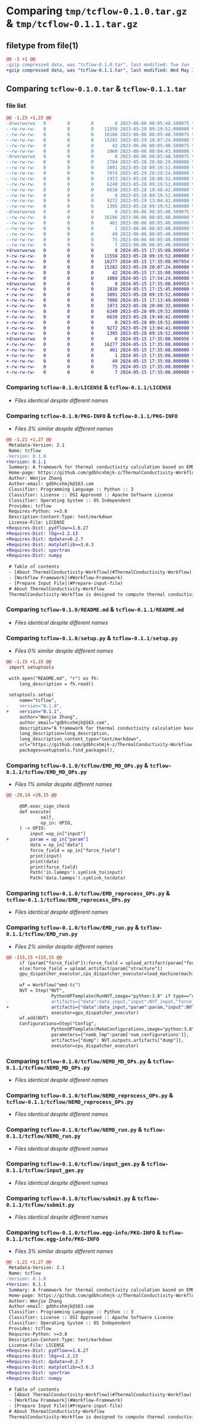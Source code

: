 # Comparing `tmp/tcflow-0.1.0.tar.gz` & `tmp/tcflow-0.1.1.tar.gz`

## filetype from file(1)

```diff
@@ -1 +1 @@
-gzip compressed data, was "tcflow-0.1.0.tar", last modified: Tue Jun  6 08:05:48 2023, max compression
+gzip compressed data, was "tcflow-0.1.1.tar", last modified: Wed May 15 17:35:08 2024, max compression
```

## Comparing `tcflow-0.1.0.tar` & `tcflow-0.1.1.tar`

### file list

```diff
@@ -1,23 +1,23 @@
-drwxrwxrwx   0        0        0        0 2023-06-06 08:05:48.509075 tcflow-0.1.0/
--rw-rw-rw-   0        0        0    11558 2023-05-28 09:19:52.000000 tcflow-0.1.0/LICENSE
--rw-rw-rw-   0        0        0    16106 2023-06-06 08:05:48.509075 tcflow-0.1.0/PKG-INFO
--rw-rw-rw-   0        0        0    15282 2023-05-29 20:07:24.000000 tcflow-0.1.0/README.md
--rw-rw-rw-   0        0        0       42 2023-06-06 08:05:48.509075 tcflow-0.1.0/setup.cfg
--rw-rw-rw-   0        0        0     1060 2023-06-06 08:04:43.000000 tcflow-0.1.0/setup.py
-drwxrwxrwx   0        0        0        0 2023-06-06 08:05:48.509075 tcflow-0.1.0/tcflow/
--rw-rw-rw-   0        0        0     2784 2023-05-28 20:00:29.000000 tcflow-0.1.0/tcflow/EMD_MD_OPs.py
--rw-rw-rw-   0        0        0     3891 2023-05-28 09:19:52.000000 tcflow-0.1.0/tcflow/EMD_reprocess_OPs.py
--rw-rw-rw-   0        0        0     7074 2023-05-29 20:29:24.000000 tcflow-0.1.0/tcflow/EMD_run.py
--rw-rw-rw-   0        0        0     1973 2023-05-28 20:00:32.000000 tcflow-0.1.0/tcflow/NEMD_MD_OPs.py
--rw-rw-rw-   0        0        0     6240 2023-05-28 09:19:52.000000 tcflow-0.1.0/tcflow/NEMD_reprocess_OPs.py
--rw-rw-rw-   0        0        0     6638 2023-05-28 19:48:42.000000 tcflow-0.1.0/tcflow/NEMD_run.py
--rw-rw-rw-   0        0        0        0 2023-05-28 09:19:52.000000 tcflow-0.1.0/tcflow/__init__.py
--rw-rw-rw-   0        0        0     9272 2023-05-29 13:04:41.000000 tcflow-0.1.0/tcflow/input_gen.py
--rw-rw-rw-   0        0        0     1395 2023-05-28 09:19:52.000000 tcflow-0.1.0/tcflow/submit.py
-drwxrwxrwx   0        0        0        0 2023-06-06 08:05:48.509075 tcflow-0.1.0/tcflow.egg-info/
--rw-rw-rw-   0        0        0    16106 2023-06-06 08:05:48.000000 tcflow-0.1.0/tcflow.egg-info/PKG-INFO
--rw-rw-rw-   0        0        0      401 2023-06-06 08:05:48.000000 tcflow-0.1.0/tcflow.egg-info/SOURCES.txt
--rw-rw-rw-   0        0        0        1 2023-06-06 08:05:48.000000 tcflow-0.1.0/tcflow.egg-info/dependency_links.txt
--rw-rw-rw-   0        0        0       49 2023-06-06 08:05:48.000000 tcflow-0.1.0/tcflow.egg-info/entry_points.txt
--rw-rw-rw-   0        0        0       75 2023-06-06 08:05:48.000000 tcflow-0.1.0/tcflow.egg-info/requires.txt
--rw-rw-rw-   0        0        0        7 2023-06-06 08:05:48.000000 tcflow-0.1.0/tcflow.egg-info/top_level.txt
+drwxrwxrwx   0        0        0        0 2024-05-15 17:35:08.908954 tcflow-0.1.1/
+-rw-rw-rw-   0        0        0    11558 2023-05-28 09:19:52.000000 tcflow-0.1.1/LICENSE
+-rw-rw-rw-   0        0        0    16277 2024-05-15 17:35:08.907954 tcflow-0.1.1/PKG-INFO
+-rw-rw-rw-   0        0        0    15282 2023-05-29 20:07:24.000000 tcflow-0.1.1/README.md
+-rw-rw-rw-   0        0        0       42 2024-05-15 17:35:08.908954 tcflow-0.1.1/setup.cfg
+-rw-rw-rw-   0        0        0     1060 2024-05-15 17:34:24.000000 tcflow-0.1.1/setup.py
+drwxrwxrwx   0        0        0        0 2024-05-15 17:35:08.899953 tcflow-0.1.1/tcflow/
+-rw-rw-rw-   0        0        0     2816 2024-05-15 17:15:45.000000 tcflow-0.1.1/tcflow/EMD_MD_OPs.py
+-rw-rw-rw-   0        0        0     3891 2023-05-28 09:19:52.000000 tcflow-0.1.1/tcflow/EMD_reprocess_OPs.py
+-rw-rw-rw-   0        0        0     7088 2024-05-15 17:13:49.000000 tcflow-0.1.1/tcflow/EMD_run.py
+-rw-rw-rw-   0        0        0     1973 2023-05-28 20:00:32.000000 tcflow-0.1.1/tcflow/NEMD_MD_OPs.py
+-rw-rw-rw-   0        0        0     6240 2023-05-28 09:19:52.000000 tcflow-0.1.1/tcflow/NEMD_reprocess_OPs.py
+-rw-rw-rw-   0        0        0     6638 2023-05-28 19:48:42.000000 tcflow-0.1.1/tcflow/NEMD_run.py
+-rw-rw-rw-   0        0        0        0 2023-05-28 09:19:52.000000 tcflow-0.1.1/tcflow/__init__.py
+-rw-rw-rw-   0        0        0     9272 2023-05-29 13:04:41.000000 tcflow-0.1.1/tcflow/input_gen.py
+-rw-rw-rw-   0        0        0     1395 2023-05-28 09:19:52.000000 tcflow-0.1.1/tcflow/submit.py
+drwxrwxrwx   0        0        0        0 2024-05-15 17:35:08.906956 tcflow-0.1.1/tcflow.egg-info/
+-rw-rw-rw-   0        0        0    16277 2024-05-15 17:35:08.000000 tcflow-0.1.1/tcflow.egg-info/PKG-INFO
+-rw-rw-rw-   0        0        0      401 2024-05-15 17:35:08.000000 tcflow-0.1.1/tcflow.egg-info/SOURCES.txt
+-rw-rw-rw-   0        0        0        1 2024-05-15 17:35:08.000000 tcflow-0.1.1/tcflow.egg-info/dependency_links.txt
+-rw-rw-rw-   0        0        0       49 2024-05-15 17:35:08.000000 tcflow-0.1.1/tcflow.egg-info/entry_points.txt
+-rw-rw-rw-   0        0        0       75 2024-05-15 17:35:08.000000 tcflow-0.1.1/tcflow.egg-info/requires.txt
+-rw-rw-rw-   0        0        0        7 2024-05-15 17:35:08.000000 tcflow-0.1.1/tcflow.egg-info/top_level.txt
```

### Comparing `tcflow-0.1.0/LICENSE` & `tcflow-0.1.1/LICENSE`

 * *Files identical despite different names*

### Comparing `tcflow-0.1.0/PKG-INFO` & `tcflow-0.1.1/PKG-INFO`

 * *Files 3% similar despite different names*

```diff
@@ -1,21 +1,27 @@
 Metadata-Version: 2.1
 Name: tcflow
-Version: 0.1.0
+Version: 0.1.1
 Summary: A framework for thermal conductivity calculation based on EMD&NEMD methods
 Home-page: https://github.com/gdbhcxhmjk-z/ThermalConductivity-Workflow.git
 Author: Wenjie Zhang
 Author-email: gdbhcxhmjk@163.com
 Classifier: Programming Language :: Python :: 3
 Classifier: License :: OSI Approved :: Apache Software License
 Classifier: Operating System :: OS Independent
 Provides: tcflow
 Requires-Python: >=3.8
 Description-Content-Type: text/markdown
 License-File: LICENSE
+Requires-Dist: pydflow>=1.6.27
+Requires-Dist: lbg>=1.2.13
+Requires-Dist: dpdata>=0.2.7
+Requires-Dist: matplotlib>=3.6.3
+Requires-Dist: sportran
+Requires-Dist: numpy
 
 # Table of contents
 - [About ThermalConductivity-Workflow](#ThermalConductivity-Workflow)
 - [Workflow Framework](#Workflow-Framework)
 - [Prepare Input File](#Prepare-input-file)
 # About ThermalConductivity-Workflow
 ThermalConductivity-Workflow is designed to compute thermal conductivity of different materials based on Non-Equilibrium &amp; Equilibrium Molecular Dynamics Simulations. It is supported by [dflow](https://github.com/deepmodeling/dflow), a Python framework for constructing scientific computing workflows.
```

### Comparing `tcflow-0.1.0/README.md` & `tcflow-0.1.1/README.md`

 * *Files identical despite different names*

### Comparing `tcflow-0.1.0/setup.py` & `tcflow-0.1.1/setup.py`

 * *Files 0% similar despite different names*

```diff
@@ -1,15 +1,15 @@
 import setuptools
 
 with open("README.md", "r") as fh:
     long_description = fh.read()
 
 setuptools.setup(
     name="tcflow",
-    version="0.1.0",
+    version="0.1.1",
     author="Wenjie Zhang",
     author_email="gdbhcxhmjk@163.com",
     description="A framework for thermal conductivity calculation based on EMD&NEMD methods",
     long_description=long_description,
     long_description_content_type="text/markdown",
     url="https://github.com/gdbhcxhmjk-z/ThermalConductivity-Workflow.git",
     packages=setuptools.find_packages(),
```

### Comparing `tcflow-0.1.0/tcflow/EMD_MD_OPs.py` & `tcflow-0.1.1/tcflow/EMD_MD_OPs.py`

 * *Files 1% similar despite different names*

```diff
@@ -29,14 +29,15 @@
 
     @OP.exec_sign_check
     def execute(
             self,
             op_in: OPIO,
     ) -> OPIO:
         input =op_in["input"]
+        param = op_in["param"]
         data = op_in["data"]
         force_field = op_in["force_field"]
         print(input)
         print(data)
         print(force_field)
         Path('in.lammps').symlink_to(input)
         Path('data.lammps').symlink_to(data)
```

### Comparing `tcflow-0.1.0/tcflow/EMD_reprocess_OPs.py` & `tcflow-0.1.1/tcflow/EMD_reprocess_OPs.py`

 * *Files identical despite different names*

### Comparing `tcflow-0.1.0/tcflow/EMD_run.py` & `tcflow-0.1.1/tcflow/EMD_run.py`

 * *Files 2% similar despite different names*

```diff
@@ -115,15 +115,15 @@
     if (param["force_field"]):force_field = upload_artifact(param["force_field"])
     else:force_field = upload_artifact(param["structure"])
     gpu_dispatcher_executor,cpu_dispatcher_executor=load_machine(machine_param)
 
     wf = Workflow("emd-tc")
     NVT = Step("NVT",
                 PythonOPTemplate(RunNVT,image="python:3.8" if type=="cluster" else lammps_image,python_packages=upload_python_packages,),
-                artifacts={"data":data_input,"input":NVT_input,"force_field":force_field},#"input_gen":gen,
+                artifacts={"data":data_input,"param":param,"input":NVT_input,"force_field":force_field},#"input_gen":gen,
                 executor=gpu_dispatcher_executor)
     wf.add(NVT)
     Configurations=Step("Config",
                 PythonOPTemplate(MakeConfigurations,image="python:3.8" if type=="cluster" else tc_image),
                 parameters={"numb_lmp":param['num_configurations']},
                 artifacts={"dump": NVT.outputs.artifacts["dump"]},
                 executor=cpu_dispatcher_executor)
```

### Comparing `tcflow-0.1.0/tcflow/NEMD_MD_OPs.py` & `tcflow-0.1.1/tcflow/NEMD_MD_OPs.py`

 * *Files identical despite different names*

### Comparing `tcflow-0.1.0/tcflow/NEMD_reprocess_OPs.py` & `tcflow-0.1.1/tcflow/NEMD_reprocess_OPs.py`

 * *Files identical despite different names*

### Comparing `tcflow-0.1.0/tcflow/NEMD_run.py` & `tcflow-0.1.1/tcflow/NEMD_run.py`

 * *Files identical despite different names*

### Comparing `tcflow-0.1.0/tcflow/input_gen.py` & `tcflow-0.1.1/tcflow/input_gen.py`

 * *Files identical despite different names*

### Comparing `tcflow-0.1.0/tcflow/submit.py` & `tcflow-0.1.1/tcflow/submit.py`

 * *Files identical despite different names*

### Comparing `tcflow-0.1.0/tcflow.egg-info/PKG-INFO` & `tcflow-0.1.1/tcflow.egg-info/PKG-INFO`

 * *Files 3% similar despite different names*

```diff
@@ -1,21 +1,27 @@
 Metadata-Version: 2.1
 Name: tcflow
-Version: 0.1.0
+Version: 0.1.1
 Summary: A framework for thermal conductivity calculation based on EMD&NEMD methods
 Home-page: https://github.com/gdbhcxhmjk-z/ThermalConductivity-Workflow.git
 Author: Wenjie Zhang
 Author-email: gdbhcxhmjk@163.com
 Classifier: Programming Language :: Python :: 3
 Classifier: License :: OSI Approved :: Apache Software License
 Classifier: Operating System :: OS Independent
 Provides: tcflow
 Requires-Python: >=3.8
 Description-Content-Type: text/markdown
 License-File: LICENSE
+Requires-Dist: pydflow>=1.6.27
+Requires-Dist: lbg>=1.2.13
+Requires-Dist: dpdata>=0.2.7
+Requires-Dist: matplotlib>=3.6.3
+Requires-Dist: sportran
+Requires-Dist: numpy
 
 # Table of contents
 - [About ThermalConductivity-Workflow](#ThermalConductivity-Workflow)
 - [Workflow Framework](#Workflow-Framework)
 - [Prepare Input File](#Prepare-input-file)
 # About ThermalConductivity-Workflow
 ThermalConductivity-Workflow is designed to compute thermal conductivity of different materials based on Non-Equilibrium &amp; Equilibrium Molecular Dynamics Simulations. It is supported by [dflow](https://github.com/deepmodeling/dflow), a Python framework for constructing scientific computing workflows.
```

